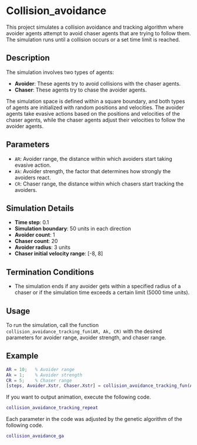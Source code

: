 # Collision_avoidance

This project simulates a collision avoidance and tracking algorithm where avoider agents attempt to avoid chaser agents that are trying to follow them. The simulation runs until a collision occurs or a set time limit is reached.

## Description

The simulation involves two types of agents:

- **Avoider**: These agents try to avoid collisions with the chaser agents. 
- **Chaser**: These agents try to chase the avoider agents.

The simulation space is defined within a square boundary, and both types of agents are initialized with random positions and velocities. The avoider agents take evasive actions based on the positions and velocities of the chaser agents, while the chaser agents adjust their velocities to follow the avoider agents.

## Parameters

- `AR`: Avoider range, the distance within which avoiders start taking evasive action.
- `Ak`: Avoider strength, the factor that determines how strongly the avoiders react.
- `CR`: Chaser range, the distance within which chasers start tracking the avoiders.

## Simulation Details

- **Time step**: 0.1
- **Simulation boundary**: 50 units in each direction
- **Avoider count**: 1
- **Chaser count**: 20
- **Avoider radius**: 3 units
- **Chaser initial velocity range**: [-8, 8]

## Termination Conditions

- The simulation ends if any avoider gets within a specified radius of a chaser or if the simulation time exceeds a certain limit (5000 time units).

## Usage

To run the simulation, call the function `collision_avoidance_tracking_fun(AR, Ak, CR)` with the desired parameters for avoider range, avoider strength, and chaser range.

## Example

```matlab
AR = 10;   % Avoider range
Ak = 1;    % Avoider strength
CR = 5;    % Chaser range
[steps, Avoider.Xstr, Chaser.Xstr] = collision_avoidance_tracking_fun(AR, Ak, CR);   % Outputs the time of avoidance, Avoider's coordinates, and Chaser's coordinates.
```
If you want to output animation, execute the following code.

```matlab
collision_avoidance_tracking_repeat
```

Each parameter in the code was adjusted by the genetic algorithm of the following code.

```matlab
collision_avoidance_ga
```


